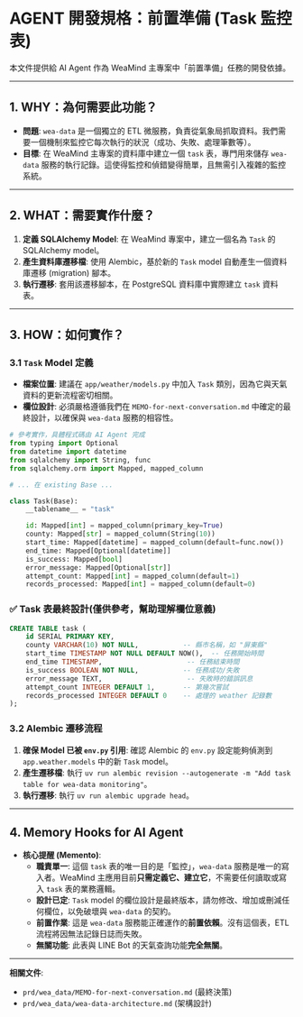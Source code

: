 # AGENT 開發規格：前置準備 (Task 監控表)

本文件提供給 AI Agent 作為 WeaMind 主專案中「前置準備」任務的開發依據。

---

## 1. WHY：為何需要此功能？

- **問題**: `wea-data` 是一個獨立的 ETL 微服務，負責從氣象局抓取資料。我們需要一個機制來監控它每次執行的狀況（成功、失敗、處理筆數等）。
- **目標**: 在 WeaMind 主專案的資料庫中建立一個 `task` 表，專門用來儲存 `wea-data` 服務的執行記錄。這使得監控和偵錯變得簡單，且無需引入複雜的監控系統。

---

## 2. WHAT：需要實作什麼？

1.  **定義 SQLAlchemy Model**: 在 WeaMind 專案中，建立一個名為 `Task` 的 SQLAlchemy model。
2.  **產生資料庫遷移檔**: 使用 Alembic，基於新的 `Task` model 自動產生一個資料庫遷移 (migration) 腳本。
3.  **執行遷移**: 套用該遷移腳本，在 PostgreSQL 資料庫中實際建立 `task` 資料表。

---

## 3. HOW：如何實作？

### 3.1 `Task` Model 定義

- **檔案位置**: 建議在 `app/weather/models.py` 中加入 `Task` 類別，因為它與天氣資料的更新流程密切相關。
- **欄位設計**: 必須嚴格遵循我們在 `MEMO-for-next-conversation.md` 中確定的最終設計，以確保與 `wea-data` 服務的相容性。

```python
# 參考實作，具體程式碼由 AI Agent 完成
from typing import Optional
from datetime import datetime
from sqlalchemy import String, func
from sqlalchemy.orm import Mapped, mapped_column

# ... 在 existing Base ...

class Task(Base):
    __tablename__ = "task"

    id: Mapped[int] = mapped_column(primary_key=True)
    county: Mapped[str] = mapped_column(String(10))
    start_time: Mapped[datetime] = mapped_column(default=func.now())
    end_time: Mapped[Optional[datetime]]
    is_success: Mapped[bool]
    error_message: Mapped[Optional[str]]
    attempt_count: Mapped[int] = mapped_column(default=1)
    records_processed: Mapped[int] = mapped_column(default=0)
```
### ✅ Task 表最終設計(僅供參考，幫助理解欄位意義)
```sql
CREATE TABLE task (
    id SERIAL PRIMARY KEY,
    county VARCHAR(10) NOT NULL,           -- 縣市名稱，如 "屏東縣"
    start_time TIMESTAMP NOT NULL DEFAULT NOW(),  -- 任務開始時間
    end_time TIMESTAMP,                     -- 任務結束時間
    is_success BOOLEAN NOT NULL,           -- 任務成功/失敗
    error_message TEXT,                     -- 失敗時的錯誤訊息
    attempt_count INTEGER DEFAULT 1,       -- 第幾次嘗試
    records_processed INTEGER DEFAULT 0    -- 處理的 weather 記錄數
);
```

### 3.2 Alembic 遷移流程

1.  **確保 Model 已被 `env.py` 引用**: 確認 Alembic 的 `env.py` 設定能夠偵測到 `app.weather.models` 中的新 `Task` model。
2.  **產生遷移檔**: 執行 `uv run alembic revision --autogenerate -m "Add task table for wea-data monitoring"`。
3.  **執行遷移**: 執行 `uv run alembic upgrade head`。

---

## 4. Memory Hooks for AI Agent

- **核心提醒 (Memento)**:
    - **職責單一**: 這個 `task` 表的唯一目的是「監控」，`wea-data` 服務是唯一的寫入者。WeaMind 主應用目前**只需定義它、建立它**，不需要任何讀取或寫入 `task` 表的業務邏輯。
    - **設計已定**: `Task` model 的欄位設計是最終版本，請勿修改、增加或刪減任何欄位，以免破壞與 `wea-data` 的契約。
    - **前置作業**: 這是 `wea-data` 服務能正確運作的**前置依賴**。沒有這個表，ETL 流程將因無法記錄日誌而失敗。
    - **無關功能**: 此表與 LINE Bot 的天氣查詢功能**完全無關**。

---
**相關文件**:
- `prd/wea_data/MEMO-for-next-conversation.md` (最終決策)
- `prd/wea_data/wea-data-architecture.md` (架構設計)
